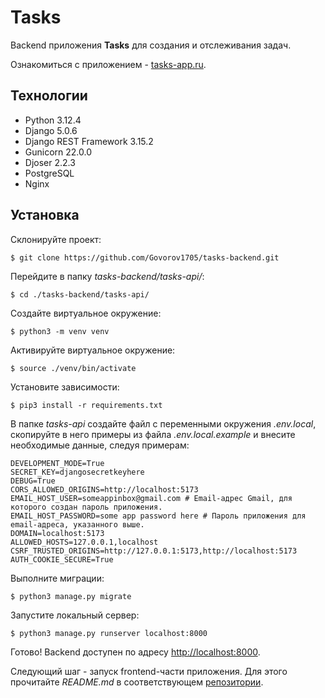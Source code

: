 ﻿# Tasks

Backend приложения **Tasks** для создания и отслеживания задач.

Ознакомиться с приложением - [tasks-app.ru](https://tasks-app.ru).

## Технологии

- Python 3.12.4
- Django 5.0.6
- Django REST Framework 3.15.2
- Gunicorn 22.0.0
- Djoser 2.2.3
- PostgreSQL
- Nginx

## Установка

Склонируйте проект:

`$ git clone https://github.com/Govorov1705/tasks-backend.git`

Перейдите в папку _tasks-backend/tasks-api/_:

`$ cd ./tasks-backend/tasks-api/`

Создайте виртуальное окружение:

`$ python3 -m venv venv`

Активируйте виртуальное окружение:

`$ source ./venv/bin/activate`

Установите зависимости:

`$ pip3 install -r requirements.txt`

В папке _tasks-api_ cоздайте файл с переменными окружения _.env.local_, скопируйте в него примеры из файла _.env.local.example_ и внесите необходимые данные, следуя примерам:

```
DEVELOPMENT_MODE=True
SECRET_KEY=djangosecretkeyhere
DEBUG=True
CORS_ALLOWED_ORIGINS=http://localhost:5173
EMAIL_HOST_USER=someappinbox@gmail.com # Email-адрес Gmail, для которого создан пароль приложения.
EMAIL_HOST_PASSWORD=some app password here # Пароль приложения для email-адреса, указанного выше.
DOMAIN=localhost:5173
ALLOWED_HOSTS=127.0.0.1,localhost
CSRF_TRUSTED_ORIGINS=http://127.0.0.1:5173,http://localhost:5173
AUTH_COOKIE_SECURE=True
```

Выполните миграции:

`$ python3 manage.py migrate`

Запустите локальный сервер:

`$ python3 manage.py runserver localhost:8000`

Готово! Backend доступен по адресу [http://localhost:8000](http://localhost:8000).

Следующий шаг - запуск frontend-части приложения. Для этого прочитайте _README.md_ в соответствующем [репозитории](https://github.com/Govorov1705/tasks-frontend).
